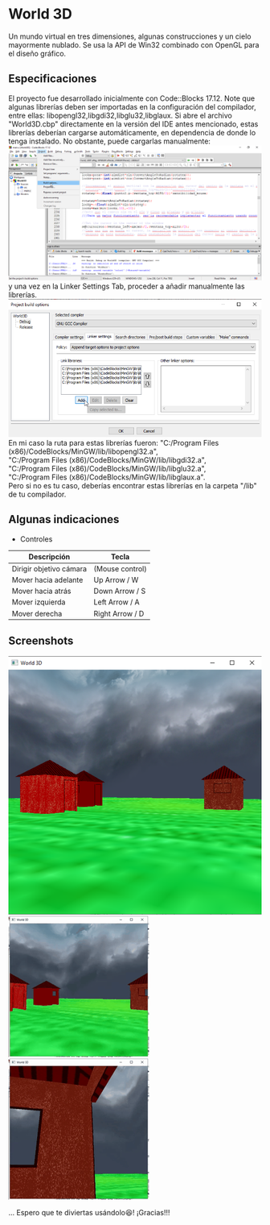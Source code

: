 # World 3D
Un mundo virtual en tres dimensiones, algunas construcciones y un cielo mayormente nublado. Se usa la API de Win32 combinado con OpenGL para el diseño gráfico.  

## Especificaciones
El proyecto fue desarrollado inicialmente con Code::Blocks 17.12. Note que algunas librerías deben ser importadas en la configuración 
del compilador, entre ellas: libopengl32,libgdi32,libglu32,libglaux. Si abre el archivo "World3D.cbp" directamente en la versión del 
IDE antes mencionado, estas librerías deberían cargarse automáticamente, en dependencia de donde lo tenga instalado. No obstante, puede
cargarlas manualmente:  
![screen](https://github.com/Alvarez-Bermudez/World3D/blob/main/screenshots/setting_up.png)  
y una vez en la Linker Settings Tab, proceder a añadir manualmente las librerías.
![screen](https://github.com/Alvarez-Bermudez/World3D/blob/main/screenshots/build_options_codeblocks.png)  
En mi caso la ruta para estas librerías fueron: 
"C:/Program Files (x86)/CodeBlocks/MinGW/lib/libopengl32.a",  
"C:/Program Files (x86)/CodeBlocks/MinGW/lib/libgdi32.a",  
"C:/Program Files (x86)/CodeBlocks/MinGW/lib/libglu32.a",  
"C:/Program Files (x86)/CodeBlocks/MinGW/lib/libglaux.a".  
Pero si no es tu caso, deberías encontrar estas librerías en la carpeta "/lib" de tu compilador.  

## Algunas indicaciones

- Controles

| Descripción | Tecla |
|---|---|
| Dirigir objetivo cámara | (Mouse control) |
| Mover hacia adelante | Up Arrow / W |
| Mover hacia atrás | Down Arrow / S | 
| Mover izquierda | Left Arrow / A |
| Mover derecha | Right Arrow / D |  
  
## Screenshots

![screen](https://github.com/Alvarez-Bermudez/World3D/blob/main/screenshots/screenshot001.png)  
![screen](https://github.com/Alvarez-Bermudez/World3D/blob/main/screenshots/screenrecorder001.gif)    
![screen](https://github.com/Alvarez-Bermudez/World3D/blob/main/screenshots/screenrecorder002.gif)  
   
... Espero que te diviertas usándolo😆! ¡Gracias!!! 


